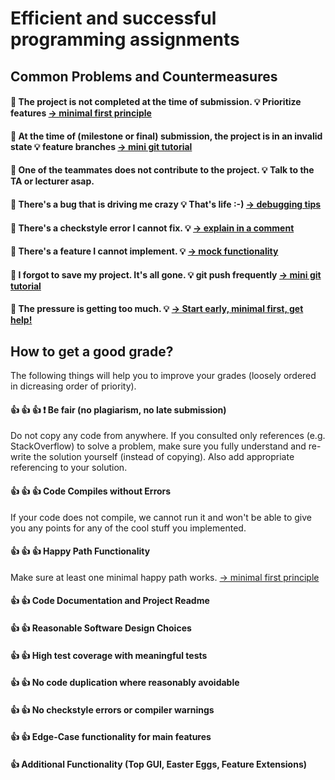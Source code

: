 
# Efficient and successful programming assignments

## Common Problems and Countermeasures

#### :hankey: The project is not completed at the time of submission. :bulb: Prioritize features [-> minimal first principle](./minimal_first)

#### :hankey: At the time of (milestone or final) submission, the project is in an invalid state :bulb: feature branches  [ -> mini git tutorial](./mini_sections/simple_git.md) 

#### :hankey: One of the teammates does not contribute to the project. :bulb: Talk to the TA or lecturer asap.

#### :hankey: There's a bug that is driving me crazy :bulb: That's life :-) [-> debugging tips](./mini_sections/debugging_starter.md)

#### :hankey: There's a checkstyle error I cannot fix. :bulb: [-> explain in a comment](./mini_sections/explanantion_comments.md)
 
#### :hankey: There's a feature I cannot implement. :bulb: [-> mock functionality](./mini_sections/mocking.md)

#### :hankey: I forgot to save my project. It's all gone. :bulb: git push frequently [-> mini git tutorial](./mini_sections/simple_git.md)

#### :hankey: The pressure is getting too much. :bulb: [-> Start early, minimal first, get help!](./mini_sections/stress.md)





## How to get a good grade?
The following things will help you to improve your grades (loosely ordered in dicreasing order of priority).

#### :+1: :+1: :+1: :exclamation: Be fair (no plagiarism, no late submission) 
Do not copy any code from anywhere. 
If you consulted only references (e.g. StackOverflow) to solve a problem, make sure you fully understand and re-write the solution
yourself (instead of copying). Also add appropriate referencing to your solution.

#### :+1: :+1: :+1: Code Compiles without Errors
If your code does not compile, we cannot run it and won't be able to give you any points for any of the cool stuff you implemented.

#### :+1: :+1: :+1: Happy Path Functionality
Make sure at least one minimal happy path works. [-> minimal first principle](./minimal_first)

#### :+1: :+1: Code Documentation and Project Readme

#### :+1: :+1: Reasonable Software Design Choices

#### :+1: :+1: High test coverage with meaningful tests

#### :+1: :+1: No code duplication where reasonably avoidable

#### :+1: :+1: No checkstyle errors or compiler warnings

#### :+1: :+1: Edge-Case functionality for main features

#### :+1: Additional Functionality (Top GUI, Easter Eggs, Feature Extensions)





